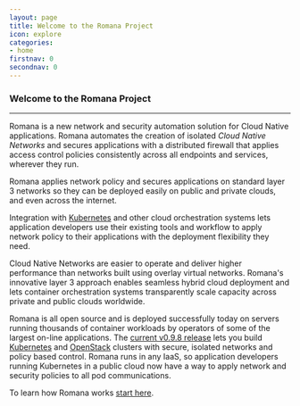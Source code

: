 ```yaml
---
layout: page
title: Welcome to the Romana Project
icon: explore
categories:
- home
firstnav: 0
secondnav: 0
---
```


### Welcome to the Romana Project

---

Romana is a new network and security automation solution for Cloud Native applications. Romana automates the creation of isolated *Cloud Native Networks* and secures applications with a distributed firewall that applies access control policies consistently across all endpoints and services, wherever they run. 

Romana applies network policy and secures applications on standard layer 3 networks so they can be deployed easily on public and private clouds, and even across the internet. 

Integration with [Kubernetes](kubernetes.io) and other cloud orchestration systems lets application developers use their existing tools and workflow to apply network policy to their applications with the deployment flexibility they need.

Cloud Native Networks are easier to operate and deliver higher performance than networks built using overlay virtual networks. Romana's innovative layer 3 approach enables seamless hybrid cloud deployment and lets container orchestration systems transparently scale capacity across private and public clouds worldwide.

Romana is all open source and is deployed successfully today on servers running thousands of container workloads by operators of some of the largest on-line applications. The [current v0.9.8 release](/code/) lets you build [Kubernetes](/try_romana/kubernetes/) and [OpenStack](/try_romana/installation/) clusters with secure, isolated networks and policy based control. Romana runs in any IaaS, so application developers running Kubernetes in a public cloud now have a way to apply network and security policies to all pod communications. 

To learn how Romana works [start here](/how/romana_basics/).
